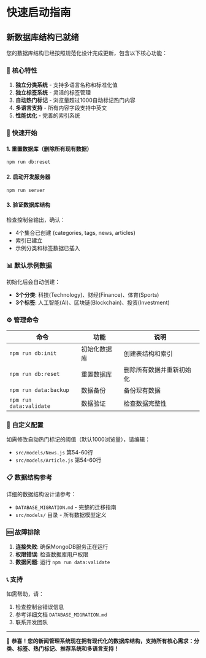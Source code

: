 # 快速启动指南

## 新数据库结构已就绪

您的数据库结构已经按照规范化设计完成更新，包含以下核心功能：

### 🎯 核心特性

1. **独立分类系统** - 支持多语言名称和标准化值
2. **独立标签系统** - 灵活的标签管理
3. **自动热门标记** - 浏览量超过1000自动标记热门内容
4. **多语言支持** - 所有内容字段支持中英文
5. **性能优化** - 完善的索引系统

### 🚀 快速开始

#### 1. 重置数据库（删除所有现有数据）
```bash
npm run db:reset
```

#### 2. 启动开发服务器
```bash
npm run server
```

#### 3. 验证数据库结构
检查控制台输出，确认：
- 4个集合已创建 (categories, tags, news, articles)
- 索引已建立
- 示例分类和标签数据已插入

### 📊 默认示例数据

初始化后会自动创建：
- **3个分类**: 科技(Technology)、财经(Finance)、体育(Sports)
- **3个标签**: 人工智能(AI)、区块链(Blockchain)、投资(Investment)

### ⚙️ 管理命令

| 命令 | 功能 | 说明 |
|------|------|------|
| `npm run db:init` | 初始化数据库 | 创建表结构和索引 |
| `npm run db:reset` | 重置数据库 | 删除所有数据并重新初始化 |
| `npm run data:backup` | 数据备份 | 备份现有数据 |
| `npm run data:validate` | 数据验证 | 检查数据完整性 |

### 🔧 自定义配置

如需修改自动热门标记的阈值（默认1000浏览量），请编辑：
- `src/models/News.js` 第54-60行
- `src/models/Article.js` 第54-60行

### 📋 数据结构参考

详细的数据结构设计请参考：
- `DATABASE_MIGRATION.md` - 完整的迁移指南
- `src/models/` 目录 - 所有数据模型定义

### 🆘 故障排除

1. **连接失败**: 确保MongoDB服务正在运行
2. **权限错误**: 检查数据库用户权限
3. **数据问题**: 运行 `npm run data:validate`

### 📞 支持

如需帮助，请：
1. 检查控制台错误信息
2. 参考详细文档 `DATABASE_MIGRATION.md`
3. 联系开发团队

---

🎉 **恭喜！您的新闻管理系统现在拥有现代化的数据库结构，支持所有核心需求：分类、标签、热门标记、推荐系统和多语言支持！**